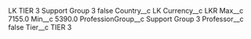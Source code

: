 <?xml version="1.0" encoding="UTF-8"?>
<CustomMetadata xmlns="http://soap.sforce.com/2006/04/metadata" xmlns:xsi="http://www.w3.org/2001/XMLSchema-instance" xmlns:xsd="http://www.w3.org/2001/XMLSchema">
    <label>LK TIER 3 Support Group 3</label>
    <protected>false</protected>
    <values>
        <field>Country__c</field>
        <value xsi:type="xsd:string">LK</value>
    </values>
    <values>
        <field>Currency__c</field>
        <value xsi:type="xsd:string">LKR</value>
    </values>
    <values>
        <field>Max__c</field>
        <value xsi:type="xsd:double">7155.0</value>
    </values>
    <values>
        <field>Min__c</field>
        <value xsi:type="xsd:double">5390.0</value>
    </values>
    <values>
        <field>ProfessionGroup__c</field>
        <value xsi:type="xsd:string">Support Group 3</value>
    </values>
    <values>
        <field>Professor__c</field>
        <value xsi:type="xsd:boolean">false</value>
    </values>
    <values>
        <field>Tier__c</field>
        <value xsi:type="xsd:string">TIER 3</value>
    </values>
</CustomMetadata>
